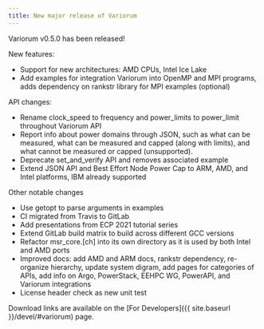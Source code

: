 ```yaml
---
title: New major release of Variorum
---
```


Variorum v0.5.0 has been released!

New features:

* Support for new architectures: AMD CPUs, Intel Ice Lake
* Add examples for integration Variorum into OpenMP and MPI programs, adds dependency on rankstr library for MPI examples (optional)

API changes:

* Rename clock_speed to frequency and power_limits to power_limit throughout Variorum API
* Report info about power domains through JSON, such as what can be measured, what can be measured and capped (along with limits), and what cannot be measured or capped (unsupported).
* Deprecate set_and_verify API and removes associated example
* Extend JSON API and Best Effort Node Power Cap to ARM, AMD, and Intel platforms, IBM already supported

Other notable changes

* Use getopt to parse arguments in examples
* CI migrated from Travis to GitLab
* Add presentations from ECP 2021 tutorial series
* Extend GitLab build matrix to build across different GCC versions
* Refactor msr_core.[ch] into its own directory as it is used by both Intel and AMD ports
* Improved docs: add AMD and ARM docs, rankstr dependency, re-organize hierarchy, update system digram, add pages for categories of APIs, add info on Argo, PowerStack, EEHPC WG, PowerAPI, and Variorum integrations
* License header check as new unit test

Download links are available on the [For Developers]({{ site.baseurl
}}/devel/#variorum) page.

